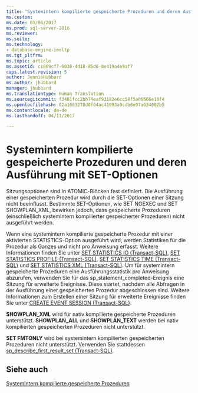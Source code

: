 ```yaml
---
title: "Systemintern kompilierte gespeicherte Prozeduren und deren Ausführung mit SET-Optionen | Microsoft-Dokumentation"
ms.custom: 
ms.date: 03/06/2017
ms.prod: sql-server-2016
ms.reviewer: 
ms.suite: 
ms.technology:
- database-engine-imoltp
ms.tgt_pltfrm: 
ms.topic: article
ms.assetid: c1869cf7-9030-4d18-85d6-0e419a4e9af7
caps.latest.revision: 5
author: JennieHubbard
ms.author: jhubbard
manager: jhubbard
ms.translationtype: Human Translation
ms.sourcegitcommit: f3481fcc2bb74eaf93182e6cc58f5a06666e10f4
ms.openlocfilehash: 02a1683278d0f64ac41893a9cdb8e97a634002b5
ms.contentlocale: de-de
ms.lasthandoff: 04/11/2017

---
```

# <a name="natively-compiled-stored-procedures-and-execution-set-options"></a>Systemintern kompilierte gespeicherte Prozeduren und deren Ausführung mit SET-Optionen
  Sitzungsoptionen sind in ATOMIC-Blöcken fest definiert. Die Ausführung einer gespeicherten Prozedur wird durch die SET-Optionen einer Sitzung nicht beeinflusst. Bestimmte SET-Optionen, wie SET NOEXEC und SET SHOWPLAN_XML, bewirken jedoch, dass gespeicherte Prozeduren (einschließlich systemintern kompilierter gespeicherter Prozeduren) nicht ausgeführt werden.  
  
 Wenn eine systemintern kompilierte gespeicherte Prozedur mit einer aktivierten STATISTICS-Option ausgeführt wird, werden Statistiken für die Prozedur als Ganzes und nicht pro Anweisung erfasst. Weitere Informationen finden Sie unter [SET STATISTICS IO &#40;Transact-SQL&#41;](../../t-sql/statements/set-statistics-io-transact-sql.md), [SET STATISTICS PROFILE &#40;Transact-SQL&#41;](../../t-sql/statements/set-statistics-profile-transact-sql.md), [SET STATISTICS TIME &#40;Transact-SQL&#41;](../../t-sql/statements/set-statistics-time-transact-sql.md) und [SET STATISTICS XML &#40;Transact-SQL&#41;](../../t-sql/statements/set-statistics-xml-transact-sql.md). Um für systemintern gespeicherte Prozeduren eine Ausführungsstatistik pro Anweisung abzurufen, verwenden Sie für das sp_statement_completed-Ereignis eine Sitzung für erweiterte Ereignisse. Diese startet, nachdem alle Abfragen in der Ausführung einer gespeicherten Prozedur abgeschlossen sind. Weitere Informationen zum Erstellen einer Sitzung für erweiterte Ereignisse finden Sie unter [CREATE EVENT SESSION &#40;Transact-SQL&#41;](../../t-sql/statements/create-event-session-transact-sql.md).  
  
 **SHOWPLAN_XML** wird für nativ kompilierte gespeicherte Prozeduren unterstützt. **SHOWPLAN_ALL** und **SHOWPLAN_TEXT** werden bei nativ kompilierten gespeicherten Prozeduren nicht unterstützt.  
  
 **SET FMTONLY** wird bei systemintern kompilierten gespeicherten Prozeduren nicht unterstützt. Verwenden Sie stattdessen [sp_describe_first_result_set &#40;Transact-SQL&#41;](../../relational-databases/system-stored-procedures/sp-describe-first-result-set-transact-sql.md).  
  
## <a name="see-also"></a>Siehe auch  
 [Systemintern kompilierte gespeicherte Prozeduren](../../relational-databases/in-memory-oltp/natively-compiled-stored-procedures.md)  
  
  
